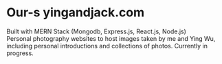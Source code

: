 # Our-s yingandjack.com
Built with MERN Stack (Mongodb, Express.js, React.js, Node.js)    
Personal photography websites to host images taken by me and Ying Wu, including personal introductions and collections of photos. Currently in progress.
